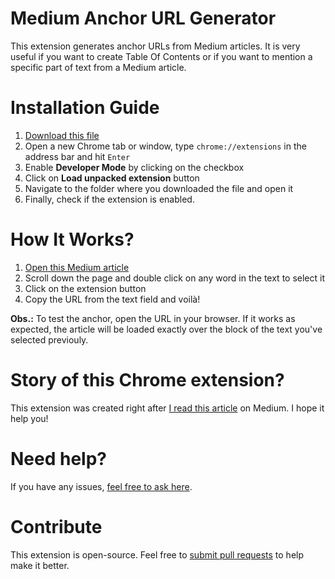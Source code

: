 
# Medium Anchor URL Generator

This extension generates anchor URLs from Medium articles. It is very useful if you want to create Table Of Contents or if you want to mention a specific part of text from a Medium article.

# Installation Guide

1. [Download this file](https://github.com/castroalves/medium-anchor-url-generator/raw/master/medium-anchor.crx)
2. Open a new Chrome tab or window, type `chrome://extensions` in the address bar and hit `Enter`
3. Enable **Developer Mode** by clicking on the checkbox
4. Click on **Load unpacked extension** button
5. Navigate to the folder where you downloaded the file and open it
6. Finally, check if the extension is enabled.

# How It Works?

1. [Open this Medium article](https://medium.com/@castroalves/please-stop-comparing-coffee-shops-to-coworking-spaces-bcb3002c3148)
2. Scroll down the page and double click on any word in the text to select it
3. Click on the extension button
4. Copy the URL from the text field and voilà!

**Obs.:** To test the anchor, open the URL in your browser. If it works as expected, the article will be loaded exactly over the block of the text you've selected previouly.

# Story of this Chrome extension?

This extension was created right after [I read this article](https://medium.freecodecamp.org/how-to-link-to-a-specific-paragraph-in-your-medium-article-2018-table-of-contents-method-e66595fea549) on Medium. I hope it help you!

# Need help?
If you have any issues, [feel free to ask here](https://github.com/castroalves/medium-anchor-url-generator/issues).

# Contribute
This extension is open-source. Feel free to [submit pull requests](https://github.com/castroalves/medium-anchor-url-generator/pulls) to help make it better.
